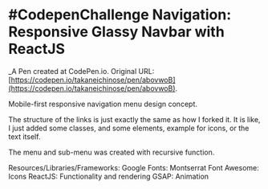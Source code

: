 # #CodepenChallenge Navigation: Responsive Glassy Navbar with ReactJS
 _A Pen created at CodePen.io. Original URL: [https://codepen.io/takaneichinose/pen/abovwoB](https://codepen.io/takaneichinose/pen/abovwoB).

 Mobile-first responsive navigation menu design concept.

The structure of the links is just exactly the same as how I forked it. It is like, I just added some classes, and some elements, example for icons, or the text itself.

The menu and sub-menu was created with recursive function.

Resources/Libraries/Frameworks:
Google Fonts: Montserrat
Font Awesome: Icons
ReactJS: Functionality and rendering
GSAP: Animation
